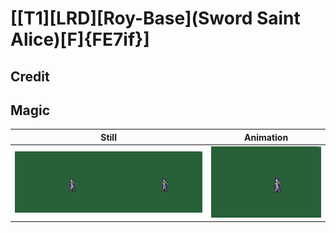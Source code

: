 # [\[T1\]\[LRD\]\[Roy-Base\]\(Sword Saint Alice\)\[F\]{FE7if}]

## Credit


	
## Magic

| Still | Animation |
| :---: | :-------: |
| ![Magic still](./Magic_000.png) | ![Magic animation](./Magic.gif) |
